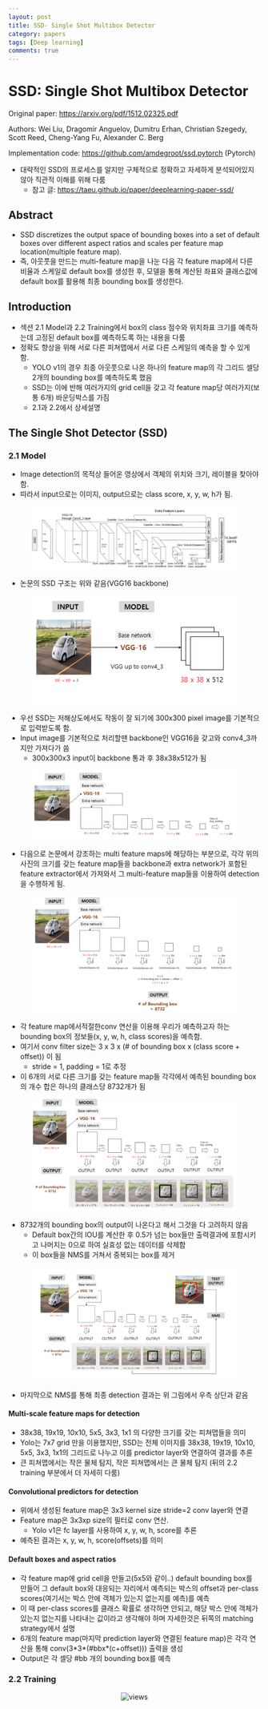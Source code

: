 ```yaml
---
layout: post
title: SSD- Single Shot Multibox Detector
category: papers
tags: [Deep learning]
comments: true
---
```


# SSD: Single Shot Multibox Detector

Original paper: https://arxiv.org/pdf/1512.02325.pdf

Authors: Wei Liu, Dragomir Anguelov, Dumitru Erhan, Christian Szegedy, Scott Reed, Cheng-Yang Fu, Alexander C. Berg

Implementation code: https://github.com/amdegroot/ssd.pytorch (Pytorch)

- 대략적인 SSD의 프로세스를 알지만 구체적으로 정확하고 자세하게 분석되어있지 않아 직관적 이해를 위해 다룸
  - 참고 글: https://taeu.github.io/paper/deeplearning-paper-ssd/

## Abstract
- SSD discretizes the output space of bounding boxes into a set of default boxes over different aspect ratios and scales per feature map location(multiple feature map).
- 즉, 아웃풋을 만드는 multi-feature map을 나눈 다음 각 feature map에서 다른 비율과 스케일로 default box를 생성한 후, 모델을 통해 계산된 좌표와 클래스값에 default box를 활용해 최종 bounding box를 생성한다.

## Introduction
- 섹션 2.1 Model과 2.2 Training에서 box의 class 점수와 위치좌표 크기를 예측하는데 고정된 default box를 예측하도록 하는 내용을 다룸
- 정확도 향상을 위해 서로 다른 피쳐맵에서 서로 다른 스케일의 예측을 할 수 있게 함.
  - YOLO v1의 경우 최종 아웃풋으로 나온 하나의 feature map의 각 그리드 셀당 2개의 bounding box를 예측하도록 했음
  - SSD는 이에 반해 여러가지의 grid cell을 갖고 각 feature map당 여러가지(보통 6개) 바운딩박스를 가짐
  - 2.1과 2.2에서 상세설명

## The Single Shot Detector (SSD)
### 2.1 Model
- Image detection의 목적상 들어온 영상에서 객체의 위치와 크기, 레이블을 찾아야 함.
- 따라서 input으로는 이미지, output으로는 class score, x, y, w, h가 됨.

<center>
<figure>
<img src="/assets/post_img/papers/2019-07-01-SSD/fig1.jpg" alt="views">
<figcaption></figcaption>
</figure>
</center>

- 논문의 SSD 구조는 위와 같음(VGG16 backbone)

<center>
<figure>
<img src="/assets/post_img/papers/2019-07-01-SSD/fig2.png" alt="views">
<figcaption></figcaption>
</figure>
</center>

- 우선 SSD는 저해상도에서도 작동이 잘 되기에 300x300 pixel image를 기본적으로 입력받도록 함.
- Input image를 기본적으로 처리할땐 backbone인 VGG16을 갖고와 conv4_3까지만 가져다가 씀
  - 300x300x3 input이 backbone 통과 후 38x38x512가 됨

<center>
<figure>
<img src="/assets/post_img/papers/2019-07-01-SSD/fig3.png" alt="views">
<figcaption></figcaption>
</figure>
</center>

- 다음으로 논문에서 강조하는 multi feature maps에 해당하는 부분으로, 각각 위의 사진의 크기를 갖는 feature map들을 backbone과 extra network가 포함된 feature extractor에서 가져와서 그 multi-feature map들을 이용하여 detection을 수행하게 됨.

<center>
<figure>
<img src="/assets/post_img/papers/2019-07-01-SSD/fig4.png" alt="views">
<figcaption></figcaption>
</figure>
</center>

- 각 feature map에서적절한conv 연산을 이용해 우리가 예측하고자 하는 bounding box의 정보들(x, y, w, h, class scores)을 예측함.
- 여기서 conv filter size는 3 x 3 x (# of bounding box x (class score + offset)) 이 됨
  - stride = 1, padding = 1로 추정
- 이 6개의 서로 다른 크기를 갖는 feature map들 각각에서 예측된 bounding box의 개수 합은 하나의 클래스당 8732개가 됨

<center>
<figure>
<img src="/assets/post_img/papers/2019-07-01-SSD/fig5.png" alt="views">
<figcaption></figcaption>
</figure>
</center>

- 8732개의 bounding box의 output이 나온다고 해서 그것을 다 고려하지 않음
  - Default box간의 IOU를 계산한 후 0.5가 넘는 box들만 출력결과에 포함시키고 나머지는 0으로 하여 실효성 없는 데이터를 삭제함
  - 이 box들을 NMS를 거쳐서 중복되는 box를 제거
  
<center>
<figure>
<img src="/assets/post_img/papers/2019-07-01-SSD/fig6.png" alt="views">
<figcaption></figcaption>
</figure>
</center>

- 마지막으로 NMS를 통해 최종 detection 결과는 위 그림에서 우측 상단과 같음

#### Multi-scale feature maps for detection
- 38x38, 19x19, 10x10, 5x5, 3x3, 1x1 의 다양한 크기를 갖는 피쳐맵들을 의미
- Yolo는 7x7 grid 만을 이용했지만, SSD는 전체 이미지를 38x38, 19x19, 10x10, 5x5, 3x3, 1x1의 그리드로 나누고 이를 predictor layer와 연결하여 결과를 추론
- 큰 피쳐맵에서는 작은 물체 탐지, 작은 피쳐맵에서는 큰 물체 탐지 (뒤의 2.2 training 부분에서 더 자세히 다룸)

#### Convolutional predictors for detection
- 위에서 생성된 feature map은 3x3 kernel size stride=2 conv layer와 연결
- Feature map은 3x3xp size의 필터로 conv 연산.
  - Yolo v1은 fc layer를 사용하여 x, y, w, h, score를 추론
- 예측된 결과는 x, y, w, h, score(offsets)를 의미

#### Default boxes and aspect ratios
- 각 feature map에 grid cell을 만들고(5x5와 같이..) default bounding box를 만들어 그 default box와 대응되는 자리에서 예측되는 박스의 offset과 per-class scores(여기서는 박스 안에 객체가 있는지 없는지를 예측)를 예측
- 이 때 per-class scores를 클래스 확률로 생각하면 안되고, 해당 박스 안에 객체가 있는지 없는지를 나타내는 값이라고 생각해야 하며 자세한것은 뒤쪽의 matching strategy에서 설명
- 6개의 feature map(마지막 prediction layer와 연결된 feature map)은 각각 연산을 통해 conv(3\*3\*(#bbx\*(c+offset))) 출력을 생성
- Output은 각 셀당 #bb 개의 bounding box를 예측

### 2.2 Training

<center>
<figure>
<img src="/assets/post_img/papers/2019-07-01-SSD/fig1.png" alt="views">
<figcaption></figcaption>
</figure>
</center>

